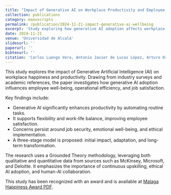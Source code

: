 ```yaml
---
title: "Impact of Generative AI on Workplace Productivity and Employee Well-being"
collection: publications
category: manuscripts
permalink: /publication/2024-11-21-impact-generative-ai-wellbeing
excerpt: 'Study exploring how generative AI adoption affects workplace happiness, productivity, and the strategic implications for organizations.'
date: 2024-11-21
venue: 'Universidad de Alcalá'
slidesurl: ''
paperurl: ''
bibtexurl: ''
citation: 'Carlos Luengo Vera, Antonio Javier de Lucas López, Arturo Orea Rocha, María Teresa del Val Núñez. (2024). "Impact of Generative AI on Workplace Productivity and Employee Well-being." <i>Universidad de Alcalá</i>.'
---
```


This study explores the impact of Generative Artificial Intelligence (AI) on workplace happiness and productivity. Drawing from industry surveys and academic references, the paper investigates how generative AI adoption influences employee well-being, operational efficiency, and job satisfaction.

Key findings include:
- Generative AI significantly enhances productivity by automating routine tasks.
- It supports flexibility and work-life balance, improving employee satisfaction.
- Concerns persist around job security, emotional well-being, and ethical implementation.
- A three-stage model is proposed: initial impact, adaptation, and long-term transformation.

The research uses a Grounded Theory methodology, leveraging both qualitative and quantitative data from sources such as McKinsey, Microsoft, and Deloitte. It emphasizes the importance of continuous upskilling, ethical AI adoption, and human-AI collaboration.

This study has been recognized with an award and is available at [Malaga Happiness Award PDF](../files/202412_HappinessMalaga.pdf).